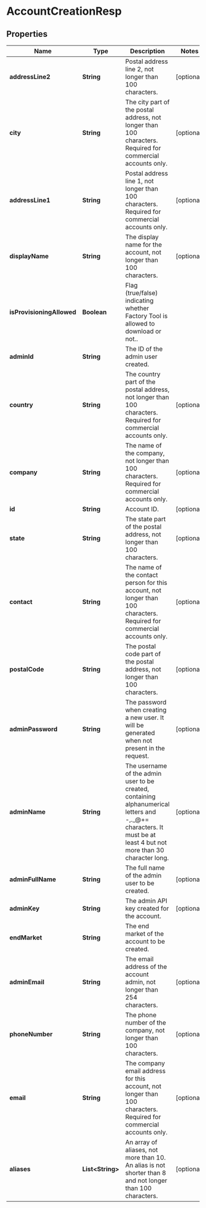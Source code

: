 
# AccountCreationResp

## Properties
Name | Type | Description | Notes
------------ | ------------- | ------------- | -------------
**addressLine2** | **String** | Postal address line 2, not longer than 100 characters. |  [optional]
**city** | **String** | The city part of the postal address, not longer than 100 characters. Required for commercial accounts only. |  [optional]
**addressLine1** | **String** | Postal address line 1, not longer than 100 characters. Required for commercial accounts only. |  [optional]
**displayName** | **String** | The display name for the account, not longer than 100 characters. |  [optional]
**isProvisioningAllowed** | **Boolean** | Flag (true/false) indicating whether Factory Tool is allowed to download or not.. | 
**adminId** | **String** | The ID of the admin user created. | 
**country** | **String** | The country part of the postal address, not longer than 100 characters. Required for commercial accounts only. |  [optional]
**company** | **String** | The name of the company, not longer than 100 characters. Required for commercial accounts only. |  [optional]
**id** | **String** | Account ID. |  [optional]
**state** | **String** | The state part of the postal address, not longer than 100 characters. |  [optional]
**contact** | **String** | The name of the contact person for this account, not longer than 100 characters. Required for commercial accounts only. |  [optional]
**postalCode** | **String** | The postal code part of the postal address, not longer than 100 characters. |  [optional]
**adminPassword** | **String** | The password when creating a new user. It will be generated when not present in the request. |  [optional]
**adminName** | **String** | The username of the admin user to be created, containing alphanumerical letters and -,._@+&#x3D; characters. It must be at least 4 but not more than 30 character long. |  [optional]
**adminFullName** | **String** | The full name of the admin user to be created. |  [optional]
**adminKey** | **String** | The admin API key created for the account. |  [optional]
**endMarket** | **String** | The end market of the account to be created. | 
**adminEmail** | **String** | The email address of the account admin, not longer than 254 characters. |  [optional]
**phoneNumber** | **String** | The phone number of the company, not longer than 100 characters. |  [optional]
**email** | **String** | The company email address for this account, not longer than 100 characters. Required for commercial accounts only. |  [optional]
**aliases** | **List&lt;String&gt;** | An array of aliases, not more than 10. An alias is not shorter than 8 and not longer than 100 characters. |  [optional]



